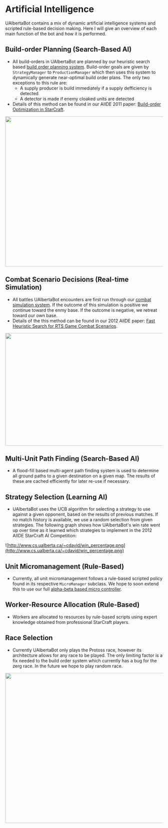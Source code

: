 # Artificial Intelligence #

UAlbertaBot contains a mix of dynamic artificial intelligence systems and scripted rule-based decision making. Here I will give an overview of each main function of the bot and how it is performed.

## Build-order Planning (Search-Based AI) ##
  * All build-orders in UAlbertaBot are planned by our heuristic search based [build order planning system](StarcraftBuildOrderSearch.md). Build-order goals are given by `StrategyManager` to `ProductionManager` which then uses this system to dynamically generate near-optimal build order plans. The only two exceptions to this rule are:
    * A supply producer is build immediately if a supply defficiency is detected
    * A detector is made if enemy cloaked units are detected
  * Details of this method can be found in our AIIDE 2011 paper: [Build-order Optimization in StarCraft](http://scholar.google.com/citations?view_op=view_citation&hl=en&user=teRseTgAAAAJ&citation_for_view=teRseTgAAAAJ:XiVPGOgt02cC).

<a href='http://www.youtube.com/watch?feature=player_embedded&v=-8IycRLEBok' target='_blank'><img src='http://img.youtube.com/vi/-8IycRLEBok/0.jpg' width='640' height=480 /></a>

## Combat Scenario Decisions (Real-time Simulation) ##
  * All battles UAlbertaBot encounters are first run through our [combat simulation system](AdversarialSearch.md). If the outcome of this simulation is positive we continue toward the enmy base. If the outcome is negative, we retreat toward our own base.
  * Details of the this method can be found in our 2012 AIIDE paper: [Fast Heuristic Search for RTS Game Combat Scenarios](http://scholar.google.com/citations?view_op=view_citation&hl=en&user=teRseTgAAAAJ&citation_for_view=teRseTgAAAAJ:olpn-zPbct0C).


<a href='http://www.youtube.com/watch?feature=player_embedded&v=9441p6uTIVU' target='_blank'><img src='http://img.youtube.com/vi/9441p6uTIVU/0.jpg' width='640' height=360 /></a>

## Multi-Unit Path Finding (Search-Based AI) ##
  * A flood-fill based multi-agent path finding system is used to determine all ground paths to a given destination on a given map. The results of these are cached efficiently for later re-use if necessary.
## Strategy Selection (Learning AI) ##
  * UAlbertaBot uses the UCB algorithm for selecting a strategy to use against a given opponent, based on the results of previous matches. If no match history is available, we use a random selection from given strategies. The following graph shows how UAlbertaBot's win rate went up over time as it learned which strategies to implement in the 2012 AIIDE StarCraft AI Competition:

![http://www.cs.ualberta.ca/~cdavid/win_percentage.png](http://www.cs.ualberta.ca/~cdavid/win_percentage.png)

## Unit Micromanagement (Rule-Based) ##
  * Currently, all unit micromanagement follows a rule-based scripted policy found in its respective `MicroManager` subclass. We hope to soon extend this to use our full [alpha-beta based micro controller](AdversarialSearch.md).
## Worker-Resource Allocation (Rule-Based) ##
  * Workers are allocated to resources by rule-based scripts using expert knowledge obtained from professional StarCraft players.
## Race Selection ##
  * Currently UAlbertaBot only plays the Protoss race, however its architecture allows for any race to be played. The only limiting factor is a fix needed to the build order system which currently has a bug for the zerg race. In the future we hope to play random race.

<a href='http://www.youtube.com/watch?feature=player_embedded&v=LwWQy7MxT-Q' target='_blank'><img src='http://img.youtube.com/vi/LwWQy7MxT-Q/0.jpg' width='640' height=480 /></a>